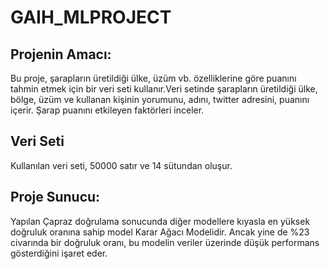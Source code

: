 # GAIH_MLPROJECT
## Projenin Amacı:
Bu proje, şarapların üretildiği ülke, üzüm vb. özelliklerine göre puanını tahmin etmek için bir veri seti kullanır.Veri setinde şarapların üretildiği ülke, bölge, üzüm ve kullanan kişinin yorumunu, adını, twitter adresini, puanını içerir. Şarap puanını etkileyen faktörleri inceler.

## Veri Seti
Kullanılan veri seti, 50000 satır ve 14 sütundan oluşur.

## Proje Sunucu:
Yapılan Çapraz doğrulama sonucunda diğer modellere kıyasla en yüksek doğruluk oranına sahip model Karar Ağacı Modelidir. Ancak yine de %23 civarında bir doğruluk oranı, bu modelin veriler üzerinde düşük performans gösterdiğini işaret eder.
